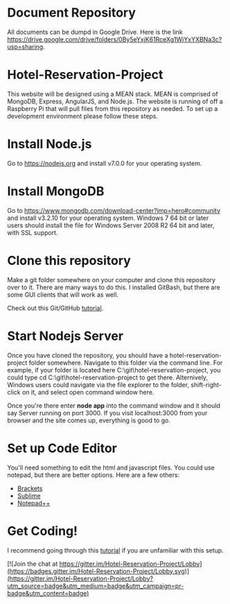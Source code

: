 # Document Repository

All documents can be dumpd in Google Drive. Here is the link https://drive.google.com/drive/folders/0By5eYxjK61RceXg1WjYxYXBNa3c?usp=sharing.
# Hotel-Reservation-Project

This website will be designed using a MEAN stack. MEAN is comprised of MongoDB, Express, AngularJS, and Node.js. The website is running of off a Raspberry Pi that will pull files from this repository as needed. To set up a development environment please follow these steps.

# Install Node.js

Go to https://nodejs.org and install v7.0.0 for your operating system.

# Install MongoDB

Go to https://www.mongodb.com/download-center?jmp=hero#community and install v3.2.10 for your operating system. Windows 7 64 bit or later users should install the file for Windows Server 2008 R2 64 bit and later, with SSL support.

# Clone this repository

Make a git folder somewhere on your computer and clone this repository over to it. There are many ways to do this. I installed GitBash, but there are some GUI clients that will work as well.

Check out this Git/GitHub [tutorial](https://www.youtube.com/watch?v=vR-y_2zWrIE&index=1&list=PLWKjhJtqVAbkFiqHnNaxpOPhh9tSWMXIF).

# Start Nodejs Server

Once you have cloned the repository, you should have a hotel-reservation-project folder somewhere. Navigate to this folder via the command line. For example, if your folder is located here C:\git\hotel-reservation-project, you could type cd C:\git\hotel-reservation-project to get there. Alternively, Windows users could navigate via the file explorer to the folder, shift-right-click on it, and select open command window here.

Once you're there enter <b>node app</b> into the command window and it should say Server running on port 3000. If you visit localhost:3000 from your browser and the site comes up, everything is good to go.

# Set up Code Editor

You'll need something to edit the html and javascript files. You could use notepad, but there are better options. Here are a few others:

<ul>
<li><a href="http://brackets.io">Brackets</a></li>
<li><a href="https://sublimetext.com">Sublime</a></li>
<li><a href="https://notepad-plus-plus.org">Notepad++</a></li>
</ul>

# Get Coding!

I recommend going through this [tutorial](https://www.youtube.com/watch?v=kHV7gOHvNdk) if you are unfamiliar with this setup.


[![Join the chat at https://gitter.im/Hotel-Reservation-Project/Lobby](https://badges.gitter.im/Hotel-Reservation-Project/Lobby.svg)](https://gitter.im/Hotel-Reservation-Project/Lobby?utm_source=badge&utm_medium=badge&utm_campaign=pr-badge&utm_content=badge)
